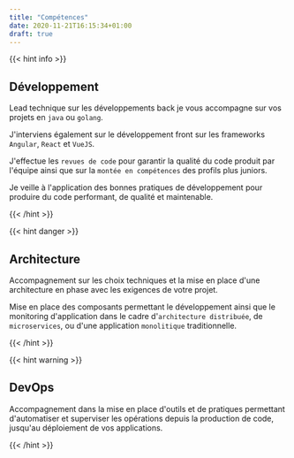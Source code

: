 ```yaml
---
title: "Compétences"
date: 2020-11-21T16:15:34+01:00
draft: true
---
```




{{< hint info >}}
## Développement
Lead technique sur les développements back je vous accompagne sur vos projets en `java` ou `golang`.

J'interviens également sur le développement front sur les frameworks `Angular`, `React` et `VueJS`.

J'effectue les `revues de code` pour garantir la qualité du code produit par l'équipe ainsi que sur la `montée en compétences` des profils plus juniors. 

Je veille à l'application des bonnes pratiques de développement pour produire du code performant, de qualité et maintenable.

{{< /hint >}}

{{< hint danger >}}

## Architecture
Accompagnement sur les choix techniques et la mise en place d'une architecture en phase avec les exigences de votre projet.

Mise en place des composants permettant le développement ainsi que le monitoring d'application dans le cadre d'`architecture distribuée`, de `microservices`, ou d'une application `monolitique` traditionnelle.

{{< /hint >}}

{{< hint warning >}}

## DevOps
Accompagnement dans la mise en place d'outils et de pratiques permettant d'automatiser et superviser les opérations depuis la production de code, jusqu'au déploiement de vos applications.

{{< /hint >}}
